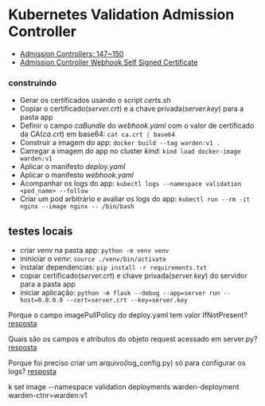 # Kubernetes Validation Admission Controller

- [Admission Controllers: 147~150](https://www.notion.so/rafaelclaumann/Kubernetes-Certified-Application-Developer-CKAD-68eb3670ef054c2d8b43b7de06ef89ba?pvs=4#a3d26ac96c5143f7a462d16f7216d67e)
- [Admission Controller Webhook Self Signed Certificate](https://rafaelclaumann.notion.site/Admission-Controller-Webhook-TLS-da91546676964e1986ad4cb7bb497074?pvs=4)

### construindo 
- Gerar os certificados usando o script _certs.sh_
- Copiar o certificado(_server.crt_) e a chave privada(_server.key_) para a pasta app
- Definir o campo _caBundle_ do _webhook.yaml_ com o valor de certificado da CA(_ca.crt_) em base64: `cat ca.crt | base64`
- Construir a imagem do app: `docker build --tag warden:v1 .`
- Carregar a imagem do app no cluster _kind_: `kind load docker-image warden:v1`
- Aplicar o manifesto _deploy.yaml_
- Aplicar o manifesto _webhook.yaml_
- Acompanhar os logs do app: `kubectl logs --namespace validation <pod_name> --follow`
- Criar um pod arbitrário e avaliar os logs do app: `kubectl run --rm -it nginx --image nginx -- /bin/bash`

## testes locais
- criar _venv_ na pasta app: `python -m venv venv`
- ininiciar o _venv_: `source ./venv/bin/activate`
- instalar dependencias: `pip install -r requirements.txt`
- copiar certificado(_server.crt_) e chave privada(_server.key_) do servidor para a pasta app
- iniciar aplicação: `python -m flask --debug --app=server run --host=0.0.0.0 --cert=server.crt --key=server.key`



Porque o campo imagePullPolicy do deploy.yaml tem valor IfNotPresent? [resposta](https://kind.sigs.k8s.io/docs/user/quick-start/#loading-an-image-into-your-cluster)

Quais são os campos e atributos do objeto request acessado em server.py? [resposta](https://flask.palletsprojects.com/en/2.3.x/api/#flask.Request)

Porque foi preciso criar um arquivo(log_config.py) só para configurar os logs? [resposta](https://flask.palletsprojects.com/en/2.3.x/logging/)

k set image --namespace validation deployments warden-deployment warden-ctnr=warden:v1



